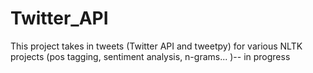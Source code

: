 # Twitter_API
This project takes in tweets (Twitter API and tweetpy) for various NLTK projects (pos tagging, sentiment analysis, n-grams... )-- in progress
